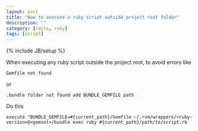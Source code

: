 ```yaml
---
layout: post
title: "How to execute a ruby script outside project root folder"
description: ""
category: [rails, ruby]
tags: [script]
---
```

{% include JB/setup %}

When executing any ruby script outside the project root, to avoid errors like

    Gemfile not found

or 

    .bundle folder not found add BUNDLE_GEMFILE path

Do this

    execute "BUNDLE_GEMFILE=#{current_path}/Gemfile ~/.rvm/wrappers/<ruby-version>@<gemset>/bundle exec ruby #{current_path}/path/to/script.rb
